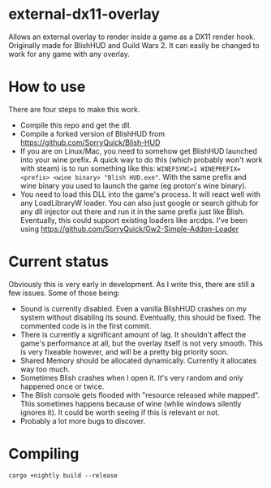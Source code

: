 # external-dx11-overlay
Allows an external overlay to render inside a game as a DX11 render hook. Originally made for BlishHUD and Guild Wars 2.
It can easily be changed to work for any game with any overlay.

# How to use
There are four steps to make this work.

- Compile this repo and get the dll.
- Compile a forked version of BlishHUD from https://github.com/SorryQuick/Blish-HUD
- If you are on Linux/Mac, you need to somehow get BlishHUD launched into your wine prefix. A quick way to do this (which probably won't work with steam) is to run something like this:
  ```WINEFSYNC=1 WINEPREFIX=<prefix> <wine binary> "Blish HUD.exe"```. With the same prefix and wine binary you used to launch the game (eg proton's wine binary).
- You need to load this DLL into the game's process. It will react well with any LoadLibraryW loader. You can also just google or search github for any dll injector out there and run it in the same prefix just like Blish. Eventually, this could support existing loaders like arcdps. I've been using https://github.com/SorryQuick/Gw2-Simple-Addon-Loader

# Current status
Obviously this is very early in development. As I write this, there are still a few issues. Some of those being:

- Sound is currently disabled. Even a vanilla BlishHUD crashes on my system without disabling its sound. Eventually, this should be fixed. The commented code is in the first commit.
- There is currently a significant amount of lag. It shouldn't affect the game's performance at all, but the overlay itself is not very smooth. This is very fixeable however, and will be a pretty big priority soon.
- Shared Memory should be allocated dynamically. Currently it allocates way too much.
- Sometimes Blish crashes when I open it. It's very random and only happened once or twice.
- The Blish console gets flooded with "resource released while mapped". This sometimes happens because of wine (while windows silently ignores it). It could be worth seeing if this is relevant or not.
- Probably a lot more bugs to discover.

# Compiling
```cargo +nightly build --release```
